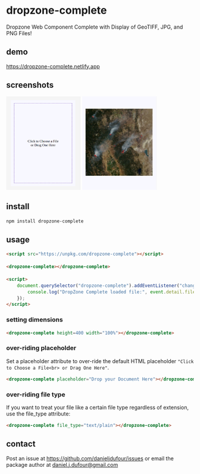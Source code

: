 # dropzone-complete
Dropzone Web Component Complete with Display of GeoTIFF, JPG, and PNG Files!

## demo
https://dropzone-complete.netlify.app

## screenshots
<img src="https://github.com/DanielJDufour/dropzone-complete/blob/master/dropzone-complete.png?raw=true" width="200" style="display: inline-block">
<img src="https://github.com/DanielJDufour/dropzone-complete/blob/master/dropzone-complete-loaded.png?raw=true" width="200" style="display: inline-block">

## install
```bash
npm install dropzone-complete
```

## usage
```html
<script src="https://unpkg.com/dropzone-complete"></script>

<dropzone-complete></dropzone-complete>

<script>
    document.querySelector("dropzone-complete").addEventListener("change", function(event) {
        console.log("DropZone Complete loaded file:", event.detail.file);
    });
</script>
```

### setting dimensions
```html
<dropzone-complete height=400 width="100%"></dropzone-complete>
```

### over-riding placeholder
Set a placeholder attribute to over-ride the default HTML placeholder `"Click to Choose a File<br> or Drag One Here"`.
```html
<dropzone-complete placeholder="Drop your Document Here"></dropzone-complete>
```

### over-riding file type
If you want to treat your file like a certain file type regardless of extension,
use the file_type attribute:
```html
<dropzone-complete file_type="text/plain"></dropzone-complete>
```

## contact
Post an issue at https://github.com/danieljdufour/issues or email the package author at daniel.j.dufour@gmail.com
